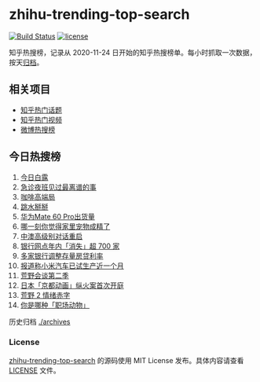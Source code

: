 # zhihu-trending-top-search

[![Build Status](https://github.com/justjavac/zhihu-trending-top-search/workflows/ci/badge.svg?branch=main)](https://github.com/justjavac/zhihu-trending-top-search/actions)
[![license](https://img.shields.io/github/license/justjavac/zhihu-trending-top-search)](https://github.com/justjavac/zhihu-trending-top-search/blob/main/LICENSE)

知乎热搜榜，记录从 2020-11-24 日开始的知乎热搜榜单。每小时抓取一次数据，按天[归档](./archives)。

## 相关项目

- [知乎热门话题](https://github.com/justjavac/zhihu-trending-hot-questions)
- [知乎热门视频](https://github.com/justjavac/zhihu-trending-hot-video)
- [微博热搜榜](https://github.com/justjavac/weibo-trending-hot-search)

## 今日热搜榜

<!-- BEGIN -->
<!-- 最后更新时间 Fri Sep 08 2023 08:32:18 GMT+0800 (China Standard Time) -->

1. [今日白露](https://www.zhihu.com/search?q=%E4%BB%8A%E6%97%A5%E7%99%BD%E9%9C%B2)
1. [急诊夜班见过最离谱的事](https://www.zhihu.com/search?q=%E6%80%A5%E8%AF%8A%E5%A4%9C%E7%8F%AD%E8%A7%81%E8%BF%87%E6%9C%80%E7%A6%BB%E8%B0%B1%E7%9A%84%E4%BA%8B)
1. [咖啡高端局](https://www.zhihu.com/search?q=%E5%92%96%E5%95%A1%E9%AB%98%E7%AB%AF%E5%B1%80)
1. [跳水掰掰](https://www.zhihu.com/search?q=%E8%B7%B3%E6%B0%B4%E6%8E%B0%E6%8E%B0)
1. [华为Mate 60 Pro出货量](https://www.zhihu.com/search?q=%E5%8D%8E%E4%B8%BAMate%2060%20Pro%E5%87%BA%E8%B4%A7%E9%87%8F)
1. [哪一刻你觉得家里宠物成精了](https://www.zhihu.com/search?q=%E5%93%AA%E4%B8%80%E5%88%BB%E4%BD%A0%E8%A7%89%E5%BE%97%E5%AE%B6%E9%87%8C%E5%AE%A0%E7%89%A9%E6%88%90%E7%B2%BE%E4%BA%86)
1. [中澳高级别对话重启](https://www.zhihu.com/search?q=%E4%B8%AD%E6%BE%B3%E9%AB%98%E7%BA%A7%E5%88%AB%E5%AF%B9%E8%AF%9D%E9%87%8D%E5%90%AF)
1. [银行网点年内「消失」超 700 家](https://www.zhihu.com/search?q=%E9%93%B6%E8%A1%8C%E7%BD%91%E7%82%B9%E5%B9%B4%E5%86%85%E3%80%8C%E6%B6%88%E5%A4%B1%E3%80%8D%E8%B6%85%20700%20%E5%AE%B6)
1. [多家银行调整存量房贷利率](https://www.zhihu.com/search?q=%E5%A4%9A%E5%AE%B6%E9%93%B6%E8%A1%8C%E8%B0%83%E6%95%B4%E5%AD%98%E9%87%8F%E6%88%BF%E8%B4%B7%E5%88%A9%E7%8E%87)
1. [报道称小米汽车已试生产近一个月](https://www.zhihu.com/search?q=%E6%8A%A5%E9%81%93%E7%A7%B0%E5%B0%8F%E7%B1%B3%E6%B1%BD%E8%BD%A6%E5%B7%B2%E8%AF%95%E7%94%9F%E4%BA%A7%E8%BF%91%E4%B8%80%E4%B8%AA%E6%9C%88)
1. [荒野会谈第二季](https://www.zhihu.com/search?q=%E8%8D%92%E9%87%8E%E4%BC%9A%E8%B0%88%E7%AC%AC%E4%BA%8C%E5%AD%A3)
1. [日本「京都动画」纵火案首次开庭](https://www.zhihu.com/search?q=%E6%97%A5%E6%9C%AC%E3%80%8C%E4%BA%AC%E9%83%BD%E5%8A%A8%E7%94%BB%E3%80%8D%E7%BA%B5%E7%81%AB%E6%A1%88%E9%A6%96%E6%AC%A1%E5%BC%80%E5%BA%AD)
1. [荒野 2 情绪赤字](https://www.zhihu.com/search?q=%E8%8D%92%E9%87%8E%202%20%E6%83%85%E7%BB%AA%E8%B5%A4%E5%AD%97)
1. [你是哪种「职场动物」](https://www.zhihu.com/search?q=%E4%BD%A0%E6%98%AF%E5%93%AA%E7%A7%8D%E3%80%8C%E8%81%8C%E5%9C%BA%E5%8A%A8%E7%89%A9%E3%80%8D)

<!-- END -->

历史归档 [./archives](./archives)

### License

[zhihu-trending-top-search](https://github.com/justjavac/zhihu-trending-top-search) 的源码使用 MIT License
发布。具体内容请查看 [LICENSE](./LICENSE) 文件。

